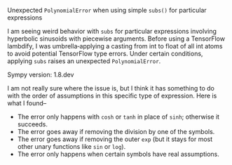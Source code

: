 Unexpected `PolynomialError` when using simple `subs()` for particular expressions

I am seeing weird behavior with `subs` for particular expressions involving hyperbolic sinusoids with piecewise arguments. Before using a TensorFlow lambdify, I was umbrella‐applying a casting from int to float of all int atoms to avoid potential TensorFlow type errors. Under certain conditions, applying `subs` raises an unexpected `PolynomialError`.

Sympy version: 1.8.dev

I am not really sure where the issue is, but I think it has something to do with the order of assumptions in this specific type of expression. Here is what I found–

- The error only happens with `cosh` or `tanh` in place of `sinh`; otherwise it succeeds.  
- The error goes away if removing the division by one of the symbols.  
- The error goes away if removing the outer `exp` (but it stays for most other unary functions like `sin` or `log`).  
- The error only happens when certain symbols have real assumptions.